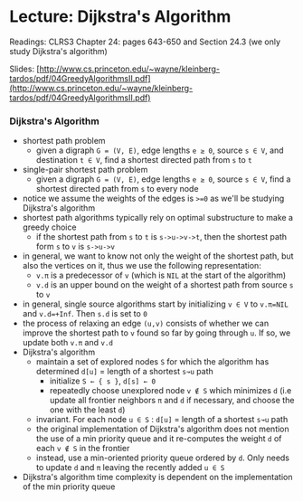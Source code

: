 # Lecture: Dijkstra's Algorithm

Readings: CLRS3 Chapter 24: pages 643-650 and Section 24.3 (we only study Dijkstra's algorithm)

Slides: [http://www.cs.princeton.edu/~wayne/kleinberg-tardos/pdf/04GreedyAlgorithmsII.pdf](http://www.cs.princeton.edu/~wayne/kleinberg-tardos/pdf/04GreedyAlgorithmsII.pdf)

### Dijkstra's Algorithm
- shortest path problem
  - given a digraph ``G = (V, E)``, edge lengths ``e ≥ 0``, source ``s ∈ V``, and destination ``t ∈ V``, find a shortest directed path from ``s`` to ``t``
- single-pair shortest path problem
  - given a digraph ``G = (V, E)``, edge lengths ``e ≥ 0``, source ``s ∈ V``, find a shortest directed path from ``s`` to every node
- notice we assume the weights of the edges is ``>=0`` as we'll be studying Dijkstra's algorithm
- shortest path algorithms typically rely on optimal substructure to make a greedy choice
  - if the shortest path from ``s`` to ``t`` is ``s->u->v->t``, then the shortest path form ``s`` to ``v`` is ``s->u->v``
- in general, we want to know not only the weight of the shortest path, but also the vertices on it, thus we use the following representation:
  - ``v.π`` is a predecessor of ``v`` (which is ``NIL`` at the start of the algorithm)
  - ``v.d`` is an upper bound on the weight of a shortest path from source ``s`` to ``v``
- in general, single source algorithms start by initializing ``v ∈ V`` to  ``v.π=NIL`` and ``v.d=+Inf``. Then ``s.d`` is set to ``0``
- the process of relaxing an edge ``(u,v)`` consists of whether we can improve the shortest path to ``v`` found so far by going through ``u``. If so, we update both ``v.π`` and ``v.d``
- Dijkstra's algorithm
  - maintain a set of explored nodes ``S`` for which the algorithm has determined ``d[u]`` = length of a shortest ``s↝u`` path
    - initialize ``S ← { s }``, ``d[s] ← 0``
    - repeatedly choose unexplored node ``v ∉ S`` which minimizes ``d`` (i.e update all frontier neighbors ``π`` and ``d`` if necessary, and choose the one with the least ``d``)
  - invariant. For each node ``u ∈ S`` : ``d[u]`` = length of a shortest ``s↝u`` path
  - the original implementation of Dijkstra's algorithm does not mention the use of a min priority queue and it re-computes the weight ``d`` of each ``v ∉ S`` in the frontier
  - instead, use a min-oriented priority queue ordered by ``d``. Only needs to update ``d`` and ``π`` leaving the recently added ``u ∈ S``
- Dijkstra's algorithm time complexity is dependent on the implementation of the min priority queue
